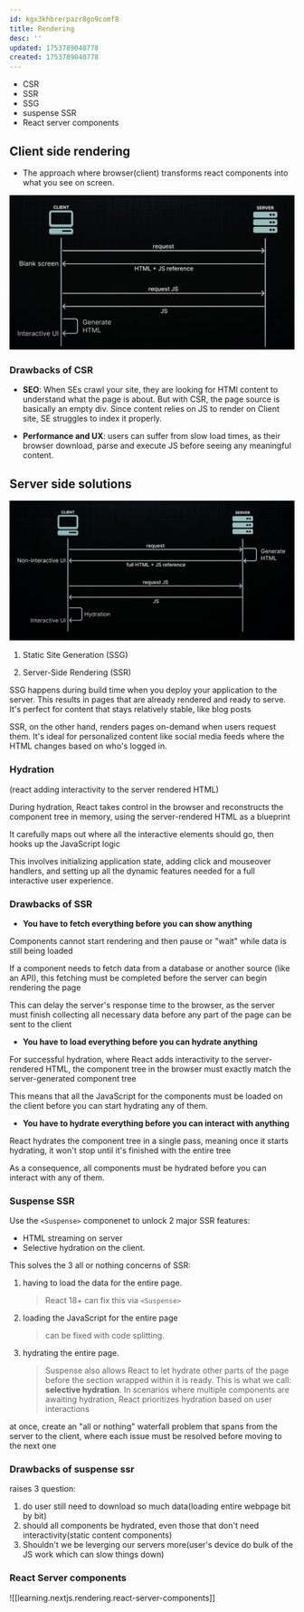 ```yaml
---
id: kgx3khbrerpazr8go9comf8
title: Rendering
desc: ''
updated: 1753789040778
created: 1753789040778
---
```

- CSR
- SSR
- SSG
- suspense SSR
- React server components


## Client side rendering
- The approach where browser(client) transforms react components into what you see on screen.

![alt text](/assets/images/CSR.png)

### Drawbacks of CSR
- **SEO**: When SEs crawl your site, they are looking for HTMl content to understand what the page is about. But with CSR, the page source is basically an empty div. Since content relies on JS to render on Client site, SE struggles to index it properly.

- **Performance and UX**: users can suffer from slow load times, as their browser download, parse and execute JS before seeing any meaningful content.





## Server side solutions

![alt text](/assets/images/SSR.png)

1. Static Site Generation (SSG)
 
2. Server-Side Rendering (SSR)
 
SSG happens during build time when you deploy your application to the server. This results in pages that are already rendered and ready to serve. It's perfect for content that stays relatively stable, like blog posts
 
SSR, on the other hand, renders pages on-demand when users request them. It's ideal for personalized content like social media feeds where the HTML changes based on who's logged in.

### Hydration
(react adding interactivity to the server rendered HTML)
 
During hydration, React takes control in the browser and reconstructs the component tree in memory, using the server-rendered HTML as a blueprint
 
It carefully maps out where all the interactive elements should go, then hooks up the JavaScript logic
 
This involves initializing application state, adding click and mouseover handlers, and setting up all the dynamic features needed for a full interactive user experience.

### Drawbacks of SSR
 
- **You have to fetch everything before you can show anything**
 
Components cannot start rendering and then pause or "wait" while data is still being loaded
 
If a component needs to fetch data from a database or another source (like an API), this fetching must be completed before the server can begin rendering the page
 
This can delay the server's response time to the browser, as the server must finish collecting all necessary data before any part of the page can be sent to the client

- **You have to load everything before you can hydrate anything**
 
For successful hydration, where React adds interactivity to the server-rendered HTML, the component tree in the browser must exactly match the server-generated component tree
 
This means that all the JavaScript for the components must be loaded on the client before you can start hydrating any of them.

- **You have to hydrate everything before you can interact with anything**
 
React hydrates the component tree in a single pass, meaning once it starts hydrating, it won't stop until it's finished with the entire tree
 
As a consequence, all components must be hydrated before you can interact with any of them.


### Suspense SSR

Use the `<Suspense>` componenet to unlock 2 major SSR features:
- HTML streaming on server
- Selective hydration on the client.

This solves the 3 all or nothing concerns of SSR: 
 
1. having to load the data for the entire page. 
    > React 18+ can fix this via `<Suspense>`
 
2. loading the JavaScript for the entire page
    > can be fixed with code splitting.
 
3. hydrating the entire page.
    > Suspense also allows React to let hydrate other parts of the page before the section wrapped within it is ready. This is what we call: **selective hydration**. In scenarios where multiple components are awaiting hydration, React prioritizes hydration based on user interactions
 
at once, create an "all or nothing" waterfall problem that spans from the server to the client, where each issue must be resolved before moving to the next one
 

### Drawbacks of suspense ssr
raises 3 question:
1. do user still need to download so much data(loading entire webpage bit by bit)
2. should all components be hydrated, even those that don't need interactivity(static content components)
3. Shouldn't we be leverging our servers more(user's device do bulk of the JS work which can slow things down)


### React Server components
![[learning.nextjs.rendering.react-server-components]]




